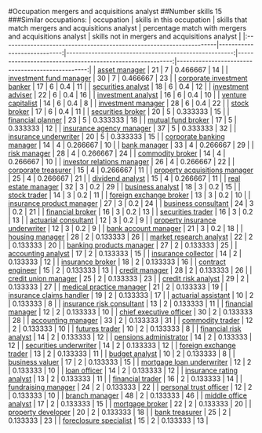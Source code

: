 #Occupation mergers and acquisitions analyst
##Number skills 15
###Similar occupations:
| occupation                                                          |   skills in this occupation |   skills that match mergers and acquisitions analyst |   percentage match with mergers and acquisitions analyst |   skills not in mergers and acquisitions analyst |
|:--------------------------------------------------------------------|----------------------------:|-----------------------------------------------------:|---------------------------------------------------------:|-------------------------------------------------:|
| [asset manager](asset_manager.md)                                   |                          21 |                                                    7 |                                                 0.466667 |                                               14 |
| [investment fund manager](investment_fund_manager.md)               |                          30 |                                                    7 |                                                 0.466667 |                                               23 |
| [corporate investment banker](corporate_investment_banker.md)       |                          17 |                                                    6 |                                                 0.4      |                                               11 |
| [securities analyst](securities_analyst.md)                         |                          18 |                                                    6 |                                                 0.4      |                                               12 |
| [investment adviser](investment_adviser.md)                         |                          22 |                                                    6 |                                                 0.4      |                                               16 |
| [investment analyst](investment_analyst.md)                         |                          16 |                                                    6 |                                                 0.4      |                                               10 |
| [venture capitalist](venture_capitalist.md)                         |                          14 |                                                    6 |                                                 0.4      |                                                8 |
| [investment manager](investment_manager.md)                         |                          28 |                                                    6 |                                                 0.4      |                                               22 |
| [stock broker](stock_broker.md)                                     |                          17 |                                                    6 |                                                 0.4      |                                               11 |
| [securities broker](securities_broker.md)                           |                          20 |                                                    5 |                                                 0.333333 |                                               15 |
| [financial planner](financial_planner.md)                           |                          23 |                                                    5 |                                                 0.333333 |                                               18 |
| [mutual fund broker](mutual_fund_broker.md)                         |                          17 |                                                    5 |                                                 0.333333 |                                               12 |
| [insurance agency manager](insurance_agency_manager.md)             |                          37 |                                                    5 |                                                 0.333333 |                                               32 |
| [insurance underwriter](insurance_underwriter.md)                   |                          20 |                                                    5 |                                                 0.333333 |                                               15 |
| [corporate banking manager](corporate_banking_manager.md)           |                          14 |                                                    4 |                                                 0.266667 |                                               10 |
| [bank manager](bank_manager.md)                                     |                          33 |                                                    4 |                                                 0.266667 |                                               29 |
| [risk manager](risk_manager.md)                                     |                          28 |                                                    4 |                                                 0.266667 |                                               24 |
| [commodity broker](commodity_broker.md)                             |                          14 |                                                    4 |                                                 0.266667 |                                               10 |
| [investor relations manager](investor_relations_manager.md)         |                          26 |                                                    4 |                                                 0.266667 |                                               22 |
| [corporate treasurer](corporate_treasurer.md)                       |                          15 |                                                    4 |                                                 0.266667 |                                               11 |
| [property acquisitions manager](property_acquisitions_manager.md)   |                          25 |                                                    4 |                                                 0.266667 |                                               21 |
| [dividend analyst](dividend_analyst.md)                             |                          15 |                                                    4 |                                                 0.266667 |                                               11 |
| [real estate manager](real_estate_manager.md)                       |                          32 |                                                    3 |                                                 0.2      |                                               29 |
| [business analyst](business_analyst.md)                             |                          18 |                                                    3 |                                                 0.2      |                                               15 |
| [stock trader](stock_trader.md)                                     |                          14 |                                                    3 |                                                 0.2      |                                               11 |
| [foreign exchange broker](foreign_exchange_broker.md)               |                          13 |                                                    3 |                                                 0.2      |                                               10 |
| [insurance product manager](insurance_product_manager.md)           |                          27 |                                                    3 |                                                 0.2      |                                               24 |
| [business consultant](business_consultant.md)                       |                          24 |                                                    3 |                                                 0.2      |                                               21 |
| [financial broker](financial_broker.md)                             |                          16 |                                                    3 |                                                 0.2      |                                               13 |
| [securities trader](securities_trader.md)                           |                          16 |                                                    3 |                                                 0.2      |                                               13 |
| [actuarial consultant](actuarial_consultant.md)                     |                          12 |                                                    3 |                                                 0.2      |                                                9 |
| [property insurance underwriter](property_insurance_underwriter.md) |                          12 |                                                    3 |                                                 0.2      |                                                9 |
| [bank account manager](bank_account_manager.md)                     |                          21 |                                                    3 |                                                 0.2      |                                               18 |
| [housing manager](housing_manager.md)                               |                          28 |                                                    2 |                                                 0.133333 |                                               26 |
| [market research analyst](market_research_analyst.md)               |                          22 |                                                    2 |                                                 0.133333 |                                               20 |
| [banking products manager](banking_products_manager.md)             |                          27 |                                                    2 |                                                 0.133333 |                                               25 |
| [accounting analyst](accounting_analyst.md)                         |                          17 |                                                    2 |                                                 0.133333 |                                               15 |
| [insurance collector](insurance_collector.md)                       |                          14 |                                                    2 |                                                 0.133333 |                                               12 |
| [insurance broker](insurance_broker.md)                             |                          18 |                                                    2 |                                                 0.133333 |                                               16 |
| [contract engineer](contract_engineer.md)                           |                          15 |                                                    2 |                                                 0.133333 |                                               13 |
| [credit manager](credit_manager.md)                                 |                          28 |                                                    2 |                                                 0.133333 |                                               26 |
| [credit union manager](credit_union_manager.md)                     |                          25 |                                                    2 |                                                 0.133333 |                                               23 |
| [credit risk analyst](credit_risk_analyst.md)                       |                          29 |                                                    2 |                                                 0.133333 |                                               27 |
| [medical practice manager](medical_practice_manager.md)             |                          21 |                                                    2 |                                                 0.133333 |                                               19 |
| [insurance claims handler](insurance_claims_handler.md)             |                          19 |                                                    2 |                                                 0.133333 |                                               17 |
| [actuarial assistant](actuarial_assistant.md)                       |                          10 |                                                    2 |                                                 0.133333 |                                                8 |
| [insurance risk consultant](insurance_risk_consultant.md)           |                          13 |                                                    2 |                                                 0.133333 |                                               11 |
| [financial manager](financial_manager.md)                           |                          12 |                                                    2 |                                                 0.133333 |                                               10 |
| [chief executive officer](chief_executive_officer.md)               |                          30 |                                                    2 |                                                 0.133333 |                                               28 |
| [accounting manager](accounting_manager.md)                         |                          33 |                                                    2 |                                                 0.133333 |                                               31 |
| [commodity trader](commodity_trader.md)                             |                          12 |                                                    2 |                                                 0.133333 |                                               10 |
| [futures trader](futures_trader.md)                                 |                          10 |                                                    2 |                                                 0.133333 |                                                8 |
| [financial risk analyst](financial_risk_analyst.md)                 |                          14 |                                                    2 |                                                 0.133333 |                                               12 |
| [pensions administrator](pensions_administrator.md)                 |                          14 |                                                    2 |                                                 0.133333 |                                               12 |
| [securities underwriter](securities_underwriter.md)                 |                          14 |                                                    2 |                                                 0.133333 |                                               12 |
| [foreign exchange trader](foreign_exchange_trader.md)               |                          13 |                                                    2 |                                                 0.133333 |                                               11 |
| [budget analyst](budget_analyst.md)                                 |                          10 |                                                    2 |                                                 0.133333 |                                                8 |
| [business valuer](business_valuer.md)                               |                          17 |                                                    2 |                                                 0.133333 |                                               15 |
| [mortgage loan underwriter](mortgage_loan_underwriter.md)           |                          12 |                                                    2 |                                                 0.133333 |                                               10 |
| [loan officer](loan_officer.md)                                     |                          14 |                                                    2 |                                                 0.133333 |                                               12 |
| [insurance rating analyst](insurance_rating_analyst.md)             |                          13 |                                                    2 |                                                 0.133333 |                                               11 |
| [financial trader](financial_trader.md)                             |                          16 |                                                    2 |                                                 0.133333 |                                               14 |
| [fundraising manager](fundraising_manager.md)                       |                          24 |                                                    2 |                                                 0.133333 |                                               22 |
| [personal trust officer](personal_trust_officer.md)                 |                          12 |                                                    2 |                                                 0.133333 |                                               10 |
| [branch manager](branch_manager.md)                                 |                          48 |                                                    2 |                                                 0.133333 |                                               46 |
| [middle office analyst](middle_office_analyst.md)                   |                          17 |                                                    2 |                                                 0.133333 |                                               15 |
| [mortgage broker](mortgage_broker.md)                               |                          22 |                                                    2 |                                                 0.133333 |                                               20 |
| [property developer](property_developer.md)                         |                          20 |                                                    2 |                                                 0.133333 |                                               18 |
| [bank treasurer](bank_treasurer.md)                                 |                          25 |                                                    2 |                                                 0.133333 |                                               23 |
| [foreclosure specialist](foreclosure_specialist.md)                 |                          15 |                                                    2 |                                                 0.133333 |                                               13 |
